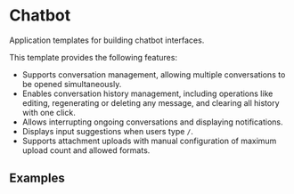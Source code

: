 # Chatbot

Application templates for building chatbot interfaces.

This template provides the following features:

- Supports conversation management, allowing multiple conversations to be opened simultaneously.
- Enables conversation history management, including operations like editing, regenerating or deleting any message, and clearing all history with one click.
- Allows interrupting ongoing conversations and displaying notifications.
- Displays input suggestions when users type `/`.
- Supports attachment uploads with manual configuration of maximum upload count and allowed formats.

## Examples

<demo name="basic" position="bottom" collapsible="true"></demo>

<demo name="fine_grained_control" title="Fine-grained Control"  position="bottom" collapsible="true"></demo>
